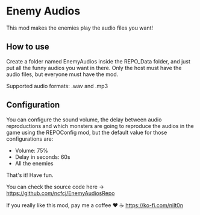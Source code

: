 # Enemy Audios
This mod makes the enemies play the audio files you want!

## How to use 
Create a folder named EnemyAudios inside the REPO_Data folder, and just put all the funny audios you want in there.
Only the host must have the audio files, but everyone must have the mod.

Supported audio formats: .wav and .mp3

## Configuration
You can configure the sound volume, the delay between audio reproductions and which monsters are going to reproduce the audios in the game using the REPOConfig mod, but the default value for those configurations are:

- Volume: 75%
- Delay in seconds: 60s
- All the enemies

That's it! Have fun.

You can check the source code here -> https://github.com/ncfcj/EnemyAudiosRepo

If you really like this mod, pay me a coffee ❤️ ☕ https://ko-fi.com/nilt0n
